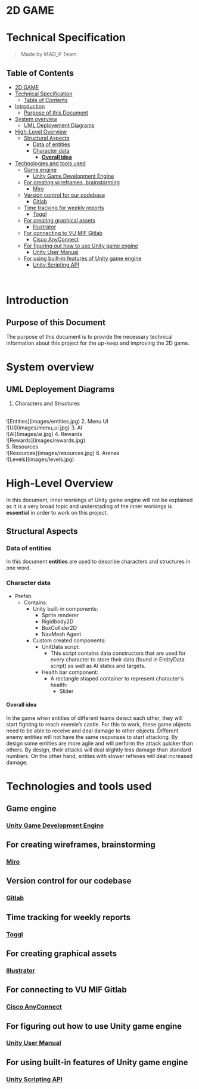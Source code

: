 <!-- GEDIMINO KOMENTARAI IŠ FEEDBACKO -->

<!-- General comments:
- The fact that Unity is used is mentioned only in passing. I think that is a central piece of information. Another key piece of info - an overview of which aspects of the game are handled by Unity, and which parts are provided by your code. This is currently missing. From that an explanation how each of your parts should be/is implemented could follow.
- A good part of the document could be considered functional requirements (how things should function), while this document should explain how things should be implemented in Unity.
- I think a good deal of information could be extracted from the diagrams, but it would be important to: 1) use a clear and consistent notation; 2) introduce a higher-level diagram/text explaining the high-level view (that hides some details). For example, that the key concepts in the game's implementation are: a character, a structure, an attribute, a map, a difficulty, a reward, a resource, etc. And then lower-level diagrams could explain each concept further, e.g. what types of structures are there, which parts of their implementation are shared, etc.
- The approach of describing UI components is also a possible one, but it should be consistent - e.g. take a full window screenshot, then highlight what components are seen on it, and then go down into details explaining how each component is implemented. Now it only shows a tile map and health bar, but I believe there are many more components in the UI.

 

Specific comments:
- List of components used for game's structure - what is a component in this context? Somehow "Game world", "Spawn sound" and "Hit marker" do not seem to be things at the same level of abstraction. "Spawn sound" or "Hit marker" seems more like a graphical/audio asset, while "Game world" sounds like something bigger?
- Unity Entity Component System - it's difficult to understand the significance of this section without knowing what role the pools play/how they are used in the game. Also, the note about strctures appears before structures pool is mentioned. Shouldn't that be a lower-level bullet point?
- "Health system" - the first paragraph and "Visual entity health bar" section looks more like the description of the functional requirements for the health system (and therefore should be in the other specification).
- "Health system > Object purpose" - this seems like an explanation of how some Health Bar UI component should be implemented (i.e. that it is composed of multiple lower-level UI components (slider, border, etc.). This is useful. A way to improve it could be to be explicit about that by naming a section "Component: Health Bar" (or similar) and in it explaining everything about this component - what it should look like, what lower-level components it composes, etc.
- "State Machine" - UML State Diagram could have been used here (or any kind of an image, really). The problem with textual description is that it does not cover all state transitions. For example, for "Idle" it is said that "the next state is set" - but which state is "next"? Also, if a unit is in a "Fighting" state and kills its target, would it remain in "Fighting" state or go back to "Seeking" state?
- "Entity combat > Overall idea" - it's said that "when entities of different teams detect each other, they will start fighting to reach enemy’s castle", but previously it was said that "After being spawned the unit is targeting the enemy tower and moving forward to it. If interupted by opponent unit, the secondary target is set to the newly detected unit." - that seems to be inconsistent.
- "Entity combat > Overall idea" - "Cool additional feature that we are currently working ..." - that is something to track in project tasks lists, and maybe mention in weekly report, but not in the technical specification.
- "Entity combat > How it works" - that sounds more like functional requirements
- "UML Deployement Diagrams" - there are no UML deployment diagrams here, or even any UML diagrams for that matter :( If using your own notation, then you should explain what does a box mean, what does an arrow and its direction mean, etc.
- "UML Deployement Diagrams > Overview of whole diagram" - the image is not readable - the image quality is too low.
- "UML Deployement Diagrams > Rewards" - it's not clear why Resources and Rewards are grouped into one 
- "Technologies and tools used" - Some of these are not really mandatory for implementing the game. For example, another team could use Notepad, some other VCS, or another time tracking tool, but still be able to create an equivalent game. Because of that, these tools are more of a team's convention, rather than a hard requirement for the development of this/such game.
-->

<!-- REIKALAVIMAI IŠ EMOKYMAI PUSLAPIO -->

<!-- Purpose:
Build a shared understanding of how your system will be implemented
Communicate the architecture/design of your system to people outside of your team (imagine that you will e.g. give the requirements specification and the technical specification to a different team which will then have to build the system for you)

Process:
  Work together to prepare a technical specification
  Grant us (Gediminas and Virgilijus) access to the living technical specification document and inform us of it
  This means we need to have access to the place where an up to date specification can be found at any time
  The place should allow seeing the history of changes in the specification over time
  The way how we should be informed about granted access will be explained during exercises

Essential
An overview of the whole system
  System context diagram - to show what integrations with external systems your system will have (only if your system interacts with external systems)
  UML deployment diagram - to show what artifacts your system will consist of, and what infrastructure nodes they will be deployed on
A high-level overview of the system internals
  Structural aspects - to explain what are the main parts/modules/components and how they all connect together
  Dynamic aspects (interactions) - to explain how these components work together to achieve some larger goal
Technologies and tools that will be used to implement the system
Other notes
  The way how the internals of the system are explained depends a lot on the nature of the system that you are building. Because of that, it's not possible to say "to communicate your architecture and design, draw 1 diagram of this type, 2 diagrams of this type, and create a table like this". Instead, you should think along the lines of "what are the toughest problems/most complicated areas in our system?" and then focus on explaining those parts. For example:
  If your system has just two simple components that interact in many different ways, then maybe you'll want to focus mostly on explaining the nuances of all those different interactions using e.g. UML activity diagrams and/or UML sequence diagrams.
  If your system has a rich domain model, then maybe you'll want to focus mostly on explaining the static structure of the system - what entities you have, what are their responsibilities (operations), and how do they relate to other entities - e.g. using a UML class diagram.
  If your system is built around a complicated algorithm, then the most important thing would be to explain how this algorithm should be implemented - how exactly would it work, what parts would it have, etc.
  (These are just a few examples - your system may require a combined (or an entirely different) approach. What would be a good approach for your system can be discussed during exercises.)
  A good way to sanity-check your technical specifications is to answer the following questions to yourself:
  Is it clear what the main parts of the system are and how they fit together?
  Do I have enough details so I could go and just code the right solution, without having to think about how to solve the problem, which solution would be better, etc.?
  If a new developer joined your team and they read the requirements and technical specifications, would they be able to immediately start working on the system (i.e. would they know in which place of the codebase to look if they want to fix a bug related to feature X)?
  If you had this document at the beginning of your project, would it have made your work so much easier?
  If you see anything else that would help improve the shared understanding of the system - by all means, add it to the specification as well.
  Notes specific to student groups
  For the 1st group
  Each team prepares the technical specification for the whole system being created in the PBL project
  For the 2nd and 3rd groups
  The whole group must prepare a single technical specification document covering the whole system
  The whole group is responsible for the high-level description of the whole system
  Each team is responsible for describing the technical aspects of their module/area and making sure they are consistent with the specifications of both the whole system and the modules/areas of the other teams
Grading:

  Point distribution
  Up to 0.75 points will be granted upon delivery. Criteria:
  Primary:
    It is clear what are the main parts of the system, how they will fit together, and how each of those should be implemented
  Secondary:
    The document is written in clear language, the style is consistent and professional
  Missing the deadline for the initial delivery means 0 points for the whole team
  Your team will know how many points it got shortly after submitting the delivery.
  Up to 0.25 points will be granted at the end of the semester.
  Criteria:
    Primary:
      The specification is up to date - i.e. it reflects the current understanding of the technical aspects of the system
    Secondary:
      All of the requirements for the initial delivery - they are still valid -->

# 2D GAME

# Technical Specification

> Made by MAD_P Team

## Table of Contents

- [2D GAME](#2d-game)
- [Technical Specification](#technical-specification)
  - [Table of Contents](#table-of-contents)
- [Introduction](#introduction)
  - [Purpose of this Document](#purpose-of-this-document)
- [System overview](#system-overview)
  - [UML Deployement Diagrams](#uml-deployement-diagrams)
- [High-Level Overview](#high-level-overview)
  - [Structural Aspects](#structural-aspects)
    - [Data of entities](#data-of-entities)
    - [Character data](#character-data)
      - [**Overall idea**](#overall-idea)
- [Technologies and tools used](#technologies-and-tools-used)
  - [Game engine](#game-engine)
    - [Unity Game Development Engine](#unity-game-development-engine)
  - [For creating wireframes, brainstorming](#for-creating-wireframes-brainstorming)
    - [Miro](#miro)
  - [Version control for our codebase](#version-control-for-our-codebase)
    - [Gitlab](#gitlab)
  - [Time tracking for weekly reports](#time-tracking-for-weekly-reports)
    - [Toggl](#toggl)
  - [For creating graphical assets](#for-creating-graphical-assets)
    - [Illustrator](#illustrator)
  - [For connecting to VU MIF Gitlab](#for-connecting-to-vu-mif-gitlab)
    - [Cisco AnyConnect](#cisco-anyconnect)
  - [For figuring out how to use Unity game engine](#for-figuring-out-how-to-use-unity-game-engine)
    - [Unity User Manual](#unity-user-manual)
  - [For using built-in features of Unity game engine](#for-using-built-in-features-of-unity-game-engine)
    - [Unity Scripting API](#unity-scripting-api)
    

</br>

# Introduction

## Purpose of this Document

The purpose of this document is to provide the necessary technical information about this project for the up-keep and improving the 2D game.

# System overview
## UML Deployement Diagrams

1. Characters and Structures
  <br>
  ![Entities](images/entities.jpg)
2. Menu UI
  <br>
  ![UI](images/menu_ui.jpg)
3. AI
  <br>
  ![AI](images/ai.jpg)
4. Rewards
  <br>
  ![Rewards](images/rewards.jpg)
  <br>
5. Resources
  <br>
  ![Resources](images/resources.jpg)
6. Arenas
  <br>
  ![Levels](images/levels.jpg)
  
# High-Level Overview

In this document, inner workings of Unity game engine will not be explained as it is a very broad topic and understading of the inner workings is **essential** in order to work on this project.

## Structural Aspects

### Data of entities
In this document **entities** are used to describe characters and structures in one word.
### Character data
- Prefab
  - Contains:
    - Unity built-in components:
      - Sprite renderer
      - Rigidbody2D
      - BoxCollider2D
      - NavMesh Agent
    - Custom created components:
      - UnitData script:
        - This script contains data constructors that are used for every character to store their data (found in EntityData script) as well as AI states and targets.
      - Health bar component:
        - A rectangle shaped container to represent character's health:
          - Slider

#### **Overall idea**

In the game when entities of different teams detect each other, they will start fighting to reach enemie’s castle. For this to work, these game objects need to be able to receive and deal damage to other objects. Different enemy entities will not have the same responses to start attacking. By design some entities are more agile and will perform the attack quicker than others. By design, their attacks will deal slightly less damage than standard numbers. On the other hand, entites with slower reflexes will deal increased damage.

# Technologies and tools used

## Game engine
### [Unity Game Development Engine](https://unity.com)

## For creating wireframes, brainstorming
### [Miro](https://miro.com/)

## Version control for our codebase
### [Gitlab](https://about.gitlab.com)

## Time tracking for weekly reports
### [Toggl](https://toggl.com)

## For creating graphical assets
### [Illustrator](https://www.adobe.com/products/photoshop.html)

## For connecting to VU MIF Gitlab
### [Cisco AnyConnect](https://www.cisco.com/c/en/us/products/security/anyconnect-secure-mobility-client/index.html)

## For figuring out how to use Unity game engine
### [Unity User Manual](https://docs.unity3d.com/Manual/index.html)

## For using built-in features of Unity game engine
### [Unity Scripting API](https://docs.unity3d.com/ScriptReference/)
